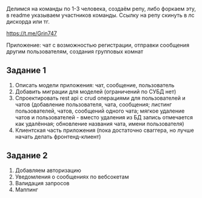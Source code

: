 Делимся на команды по 1-3 человека, создаём репу,
либо форкаем эту, в readme указываем участников команды.
Ссылку на репу скинуть в лс дискорда или тг.

https://t.me/Grin747

Приложение: чат с возможностью регистрации,
отправки сообщения другим пользователям,
создания групповых комнат

## Задание 1

1. Описать модели приложения: чат, сообщение, пользователь
2. Добавить миграции для моделей (ограничений по СУБД нет)
3. Спроектировать rest api с crud операциями для пользователей и чатов
   (добавление пользователя, чата, сообщения;
   листинг пользователей, чатов, сообщений одного чата;
   мягкое удаление чатов и пользователей - вместо удаления из БД запись отмечается как удалённая;
   обновление названия чата, имени пользователя)
4. Клиентская часть приложения (пока достаточно сваггера, но лучше начать делать фронтенд-клиент)

## Задание 2

1. Добавляем авторизацию
2. Уведомления о сообщениях по вебсокетам
3. Валидация запросов
4. Маппинг